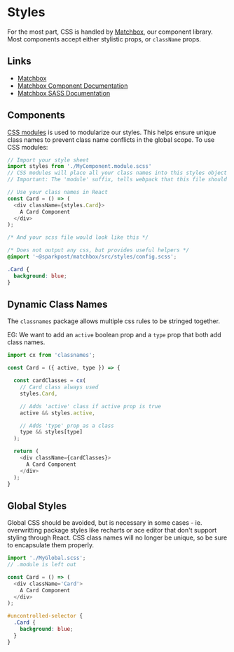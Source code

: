 # Styles

For the most part, CSS is handled by [Matchbox](https://github.com/SparkPost/matchbox/), our component library. Most components accept either stylistic props, or `className` props.

## Links
- [Matchbox](https://github.com/SparkPost/matchbox/)
- [Matchbox Component Documentation](https://sparkpost.github.io/matchbox/)
- [Matchbox SASS Documentation](https://github.com/SparkPost/matchbox/blob/master/src/styles/README.md)

## Components
[CSS modules](https://github.com/css-modules/css-modules) is used to modularize our styles. This helps ensure unique class names to prevent class name conflicts in the global scope. To use CSS modules:

```js
// Import your style sheet
import styles from './MyComponent.module.scss'
// CSS modules will place all your class names into this styles object
// Important: The 'module' suffix, tells webpack that this file should not be in the global scope

// Use your class names in React
const Card = () => (
  <div className={styles.Card}>
    A Card Component
  </div>
);
```
```css
/* And your scss file would look like this */

/* Does not output any css, but provides useful helpers */
@import '~@sparkpost/matchbox/src/styles/config.scss';

.Card {
  background: blue;
}
```

## Dynamic Class Names
The `classnames` package allows multiple css rules to be stringed together.

EG: We want to add an `active` boolean prop and a `type` prop that both add class names.
```js
import cx from 'classnames';

const Card = ({ active, type }) => {

  const cardClasses = cx(
    // Card class always used
    styles.Card,

    // Adds 'active' class if active prop is true
    active && styles.active,

    // Adds 'type' prop as a class
    type && styles[type]
  );

  return (
    <div className={cardClasses}>
      A Card Component
    </div>
  );
}
```

## Global Styles
Global CSS should be avoided, but is necessary in some cases - ie. overwritting package styles like recharts or ace editor that don't support styling through React. CSS class names will no longer be unique, so be sure to encapsulate them properly.

```js
import './MyGlobal.scss';
// .module is left out

const Card = () => (
  <div className='Card'>
    A Card Component
  </div>
);
```
```css
#uncontrolled-selector {
  .Card {
    background: blue;
  }
}
```
